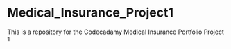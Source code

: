# Medical_Insurance_Project1
This is a repository for the Codecadamy Medical Insurance Portfolio Project 1
